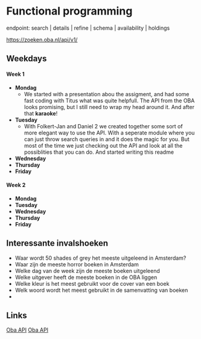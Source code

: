 # Functional programming

endpoint: search | details | refine | schema | availability | holdings

https://zoeken.oba.nl/api/v1/

## Weekdays
#### Week 1
* **Mondag**
  * We started with a presentation abou the assigment, and had some fast coding with Titus what was quite helpfull. The API from the OBA looks promising, but I still need to wrap my head around it. And after that **karaoke**!
* **Tuesday**
  * With Folkert-Jan and Daniel 2 we created together some sort of more elegant way to use the API. With a seperate module where you can just throw search queries in and it does the magic for you. But most of the time we just checking out the API and look at all the possiblities that you can do. And started writing this readme
* **Wednesday**
* **Thursday**
* **Friday**

#### Week 2
* **Mondag**
* **Tuesday**
* **Wednesday**
* **Thursday**
* **Friday**

## Interessante invalshoeken
* Waar wordt 50 shades of grey het meeste uitgeleend in Amsterdam?
* Waar zijn de meeste horror boeken in Amsterdam
* Welke dag van de week zijn de meeste boeken uitgeleend
* Welke uitgever heeft de meeste boeken in de OBA liggen
* Welke kleur is het meest gebruikt voor de cover van een boek
* Welk woord wordt het meest gebruikt in de samenvatting van boeken
*


## Links

[Oba API](https://zoeken.oba.nl/api/v1/)
[Oba API](https://zoeken.oba.nl/api/v1/)
